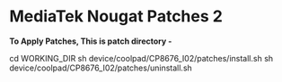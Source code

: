 <h1>MediaTek Nougat Patches 2</h1>

<b>To Apply Patches, This is patch directory -</b>

cd WORKING_DIR
sh device/coolpad/CP8676_I02/patches/install.sh
sh device/coolpad/CP8676_I02/patches/uninstall.sh

